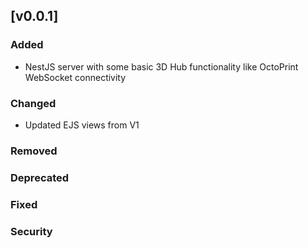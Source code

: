 ## [v0.0.1]

### Added
- NestJS server with some basic 3D Hub functionality like OctoPrint WebSocket connectivity

### Changed
- Updated EJS views from V1

### Removed

### Deprecated

### Fixed

### Security

